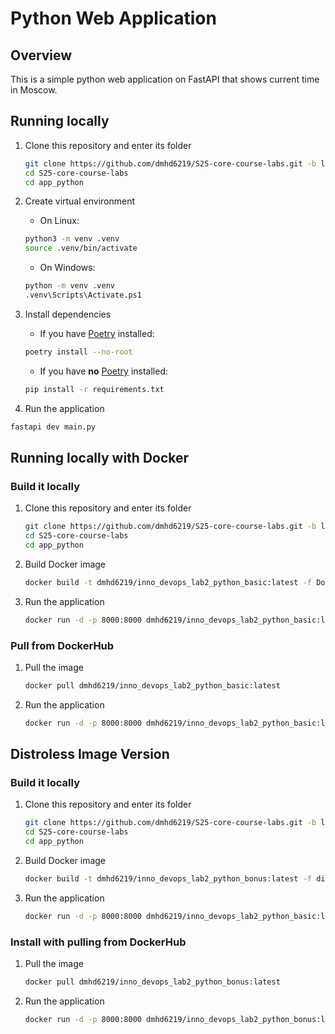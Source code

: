 # Python Web Application

## Overview

This is a simple python web application on FastAPI that shows current time in Moscow.

## Running locally

1. Clone this repository and enter its folder

    ```bash
    git clone https://github.com/dmhd6219/S25-core-course-labs.git -b lab1
    cd S25-core-course-labs
    cd app_python
    ```

2. Create virtual environment

   * On Linux:
   
    ```bash
    python3 -m venv .venv
    source .venv/bin/activate
    ```
   
   * On Windows:
   ```bash
   python -m venv .venv
   .venv\Scripts\Activate.ps1
   ```

3. Install dependencies

   * If you have [Poetry](https://python-poetry.org/docs/) installed:

    ```bash
    poetry install --no-root
    ```

   * If you have **no** [Poetry](https://python-poetry.org/docs/) installed:

    ```bash
    pip install -r requirements.txt
    ```

4. Run the application

```bash
fastapi dev main.py
```

## Running locally with Docker

### Build it locally

1. Clone this repository and enter its folder
    ```bash
    git clone https://github.com/dmhd6219/S25-core-course-labs.git -b lab1
    cd S25-core-course-labs
    cd app_python
    ```

2. Build Docker image
   ```bash
   docker build -t dmhd6219/inno_devops_lab2_python_basic:latest -f Dockerfile .
   ```

3. Run the application
   ```bash
   docker run -d -p 8000:8000 dmhd6219/inno_devops_lab2_python_basic:latest
   ```

### Pull from DockerHub

1. Pull the image
   ```bash
   docker pull dmhd6219/inno_devops_lab2_python_basic:latest
   ```

2. Run the application
   
   ```bash
   docker run -d -p 8000:8000 dmhd6219/inno_devops_lab2_python_basic:latest
   ```
   
## Distroless Image Version

### Build it locally

1. Clone this repository and enter its folder
    ```bash
    git clone https://github.com/dmhd6219/S25-core-course-labs.git -b lab1
    cd S25-core-course-labs
    cd app_python
    ```

2. Build Docker image
   ```bash
   docker build -t dmhd6219/inno_devops_lab2_python_bonus:latest -f distroless.Dockerfile .
   ```

3. Run the application
   ```bash
   docker run -d -p 8000:8000 dmhd6219/inno_devops_lab2_python_basic:latest
   ```


### Install with pulling from DockerHub

1. Pull the image
   ```bash
   docker pull dmhd6219/inno_devops_lab2_python_bonus:latest
   ```

2. Run the application

   ```bash
   docker run -d -p 8000:8000 dmhd6219/inno_devops_lab2_python_bonus:latest
   ```